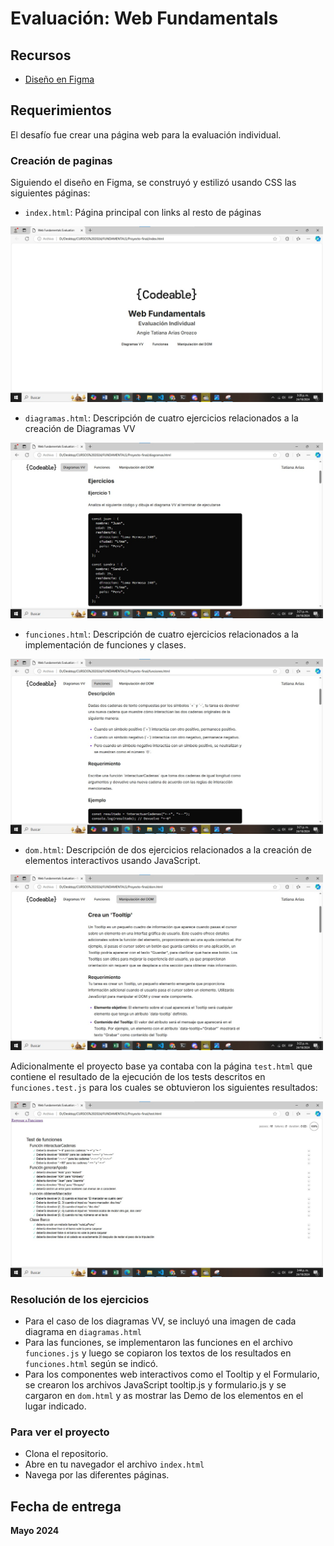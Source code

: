 # Evaluación: Web Fundamentals

## Recursos

- <a href="https://www.figma.com/file/L1RAjebb6Wf7m78NT2Czzt/Web-Fundamentals-Individual?type=design&node-id=0%3A1&mode=design" target="_blank">Diseño en Figma</a>

## Requerimientos

El desafío fue crear una página web para la evaluación individual.

### Creación de paginas

Siguiendo el diseño en Figma, se construyó y estilizó usando CSS las siguientes páginas:

- `index.html`: Página principal con links al resto de páginas
<img src="/index.jpeg" width="500" />

- `diagramas.html`: Descripción de cuatro ejercicios relacionados a la creación de Diagramas VV
<img src="/diagramas.jpeg" width="500" />

- `funciones.html`: Descripción de cuatro ejercicios relacionados a la implementación de funciones y clases.
<img src="/funciones.jpeg" width="500"/>

- `dom.html`: Descripción de dos ejercicios relacionados a la creación de elementos interactivos usando JavaScript.
<img src="/dom.jpeg" width="500"/>

Adicionalmente el proyecto base ya contaba con la página `test.html` que contiene el resultado de la ejecución de los tests descritos en `funciones.test.js` para los cuales se obtuvieron los siguientes resultados:

<img src="/test.jpeg" width="500"/>

### Resolución de los ejercicios
- Para el caso de los diagramas VV, se incluyó una imagen de cada diagrama en `diagramas.html`
- Para las funciones, se implementaron las funciones en el archivo `funciones.js` y luego se copiaron los textos de los resultados en `funciones.html` según se indicó.
- Para los componentes web interactivos como el Tooltip y el Formulario, se crearon los archivos JavaScript tooltip.js y formulario.js y se cargaron en `dom.html` y as mostrar las Demo de los elementos en el lugar indicado.

### Para ver el proyecto
- Clona el repositorio.
- Abre en tu navegador el archivo `index.html`
- Navega por las diferentes páginas.

## Fecha de entrega

**Mayo 2024**

